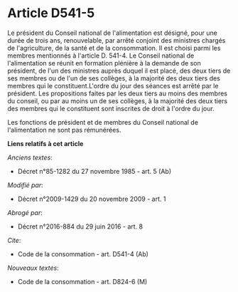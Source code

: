 # Article D541-5

Le président du Conseil national de l'alimentation est désigné, pour une durée de trois ans, renouvelable, par arrêté
conjoint des ministres chargés de l'agriculture, de la santé et de la consommation. Il est choisi parmi les membres
mentionnés à l'article D. 541-4. Le Conseil national de l'alimentation se réunit en formation plénière à la demande de son
président, de l'un des ministres auprès duquel il est placé, des deux tiers de ses membres ou de l'un de ses collèges, à la
majorité des deux tiers des membres qui le constituent.L'ordre du jour des séances est arrêté par le président. Les
propositions faites par les deux tiers au moins des membres du conseil, ou par au moins un de ses collèges, à la majorité des
deux tiers des membres qui le constituent sont inscrites de droit à l'ordre du jour. 

Les fonctions de président et de membres du Conseil national de l'alimentation ne sont pas rémunérées.

**Liens relatifs à cet article**

_Anciens textes_:

  - Décret n°85-1282 du 27 novembre 1985 - art. 5 (Ab)

_Modifié par_:

  - Décret n°2009-1429 du 20 novembre 2009 - art. 1

_Abrogé par_:

  - Décret n°2016-884 du 29 juin 2016 - art. 8

_Cite_:

  - Code de la consommation - art. D541-4 (Ab)

_Nouveaux textes_:

  - Code de la consommation - art. D824-6 (M)
